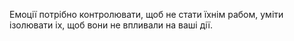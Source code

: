Емоції потрібно контролювати, щоб не стати їхнім рабом, уміти ізолювати ix, щоб вони не впливали на ваші дії.